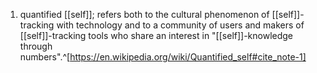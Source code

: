 1. quantified [[self]]; refers both to the cultural phenomenon of [[self]]-tracking with technology and to a community of users and makers of [[self]]-tracking tools who share an interest in "[[self]]-knowledge through numbers".^[https://en.wikipedia.org/wiki/Quantified_self#cite_note-1]